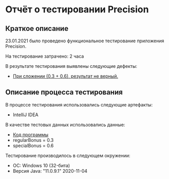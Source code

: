 # Отчёт о тестировании Precision

## Краткое описание

23.01.2021 было проведено функциональное тестирование приложения Precision.

На тестирование затрачено: 2 часа

В результате тестирования выявлены следующие дефекты:
* [При сложении (0.3 + 0.6), результат не верный.](https://github.com/Vladimir198/java_2.2_/issues/1)


## Описание процесса тестирования

В процессе тестирования использовались следующие артефакты:
* IntelliJ IDEA


В качестве тестовых данных использовались данные:
* [Код программы](https://github.com/Vladimir198/java_2.2_/blob/master/Main.java)
* regularBonus = 0.3
* specialBonus = 0.6

Тестирование производилось в следующем окружении:
* ОС: Windows 10 (32-бита)
* Версия Java: "11.0.9.1" 2020-11-04